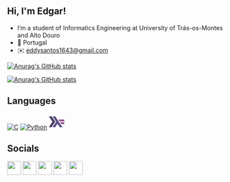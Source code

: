 ## Hi, I'm Edgar!

-  I’m a student of Informatics Engineering at University of Trás-os-Montes and Alto Douro  
- 📌 Portugal
- ✉️ [eddysantos1643@gmail.com](mailto:eddysantos1643@gmail.com)

 </div>

<!--<div align="center">
  <a href="https://github.com/edgarsantos0">
  <img height="130px" src="https://github-readme-stats.vercel.app/api?username=edgarsantos0&show_icons=true&theme=material-palenight&include_all_commits=true&count_private=true"/>
  <img height="130px" src="https://github-readme-stats.vercel.app/api/top-langs/?username=edgarsantos0&layout=compact&langs_count=7&theme=material-palenight"/>
</div>-->

[![Anurag's GitHub stats](https://github-readme-stats.vercel.app/api?username=edgarsantos0&theme=material-palenight&showicons=true)](https://github.com/anuraghazra/github-readme-stats)

</div>

[![Anurag's GitHub stats](https://github-readme-stats.vercel.app/api/top-langs?username=edgarsantos0&langs_count=10&layout=compact&theme=material-palenight&showicons=true)](https://github.com/anuraghazra/github-readme-stats)

</div>

## Languages

<div align="left">
  <a href="https://docs.microsoft.com/en-us/cpp/?view=msvc-170" target="_blank" rel="noreferrer"><img src="https://raw.githubusercontent.com/danielcranney/readme-generator/main/public/icons/skills/c-colored.svg" width="36" height="36" alt="C" /></a>
  <a href="https://www.python.org/doc/" target="_blank" rel="noreferrer"><img src="https://raw.githubusercontent.com/danielcranney/readme-generator/main/public/icons/skills/python-colored.svg" width="36" height="36" alt="Python" /></a>
   <a href="https://www.haskell.org/documentation/" target="_blank" rel="noreferrer"><img src="https://github.com/devicons/devicon/blob/master/icons/haskell/haskell-original.svg" width="36" height="36" alt="Haskell" /></a>
  
</div>

## Socials

<p align="left"> <a href="https://www.github.com/edgarsantos0" target="_blank" rel="noreferrer"><img src="https://raw.githubusercontent.com/danielcranney/readme-generator/main/public/icons/socials/github.svg" width="32" height="32" /></a> <a href="http://www.instagram.com/__edgar.santos__" target="_blank" rel="noreferrer"><img src="https://raw.githubusercontent.com/danielcranney/readme-generator/main/public/icons/socials/instagram.svg" width="32" height="32" /></a> <a href="https://www.linkedin.com/in/edgarsantos0" target="_blank" rel="noreferrer"><img src="https://raw.githubusercontent.com/danielcranney/readme-generator/main/public/icons/socials/linkedin.svg" width="32" height="32" /></a> <a href="https://stackoverflow.com/users/20728685/edgar-santos" target="_blank" rel="noreferrer"><img src="https://raw.githubusercontent.com/danielcranney/readme-generator/main/public/icons/socials/stackoverflow.svg" width="32" height="32" /></a> <a href="https://twitter.com/__EdgarSantos__" target="_blank" rel="noreferrer"><img src="https://raw.githubusercontent.com/danielcranney/readme-generator/main/public/icons/socials/twitter.svg" width="32" height="32" /></a></p>

</div>
